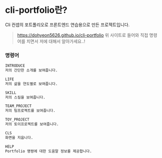 # cli-portfolio란?
Cli 컨셉의 포트폴리오로 프론트엔드 연습용으로 만든 프로젝트입니다.

> https://dohyeon5626.github.io/cli-portfolio
> 위 사이트로 들어와 직접 명령어를 치면서 저에 대해서 알아가세요..!

### 명령어
``` markdown
INTRODUCE
저의 간단한 소개를 보여줍니다.

LIFE
저의 삶을 연도별로 보여줍니다.

SKILL
저의 스킬을 보여줍니다.

TEAM_PROJECT
저의 팀프로젝트를 보여줍니다.

TOY_PROJECT
저의 토이프로젝트를 보여줍니다.

CLS
화면을 지웁니다.

HELP
Portfolio 명령에 대한 도움말 정보를 제공합니다.
```
